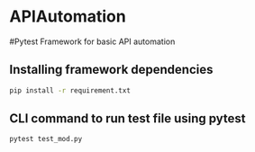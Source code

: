 # APIAutomation
#Pytest Framework for basic API automation

## Installing framework dependencies

```bash
pip install -r requirement.txt 
```

## CLI command to run test file using pytest
```bash
pytest test_mod.py
```

